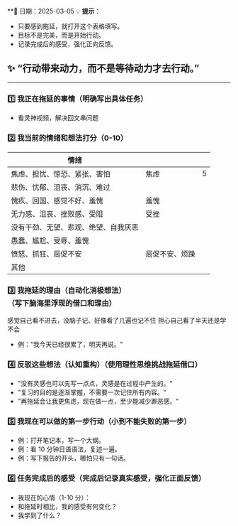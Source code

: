  **📅 日期：2025-03-05
💡 **提示**：
- 只要感到拖延，就打开这个表格填写。
- 目标不是完美，而是开始行动。
- 记录完成后的感受，强化正向反馈。
## ✨ **“行动带来动力，而不是等待动力才去行动。”**
---

### **1️⃣ 我正在拖延的事情**（明确写出具体任务）
- 看灵神视频，解决回文串问题

### **2️⃣ 我当前的情绪和想法打分（0-10）**

| 情绪                 |         |     |
| ------------------ | ------- | --- |
| 焦虑、担忧、惊恐、紧张、害怕     | 焦虑      | 5   |
| 悲伤、忧郁、沮丧、消沉、难过     |         |     |
| 愧疚、回国、感觉不好、羞愧      | 羞愧      |     |
| 无力感、沮丧、挫败感、受阻      | 受挫      |     |
| 没有干劲、无望、悲观、绝望、自我厌恶 |         |     |
| 愚蠢、尴尬、受辱、羞愧        |         |     |
| 愤怒、抓狂、局促不安         | 局促不安、烦躁 |     |
| 其他                 |         |     |

### **3️⃣ 我拖延的理由（自动化消极想法）**（写下脑海里浮现的借口和理由）

感觉自己看不进去，没脑子记、好像看了几遍也记不住
担心自己看了半天还是学不会
- 例："我今天已经很累了，明天再说。"

### **4️⃣ 反驳这些想法（认知重构）**（使用理性思维挑战拖延借口）
- "没有灵感也可以先写一点点，灵感是在过程中产生的。"
- "复习的目的是逐渐掌握，不需要一次记住所有内容。"
- "再拖延会让我更焦虑，现在做一点，至少能减少罪恶感。"

### **5️⃣ 我现在可以做的第一步行动**（小到不能失败的第一步）
- 例：打开笔记本，写一个大纲。
- 例：看 10 分钟日语语法，复述一遍。
- 例：写下报告的开头，哪怕只有一句话。

### **6️⃣ 任务完成后的感受**（完成后记录真实感受，强化正面反馈）
- 我现在的心情（1-10 分）：
- 和拖延时相比，我的感受有何变化？
- 我学到了什么？
